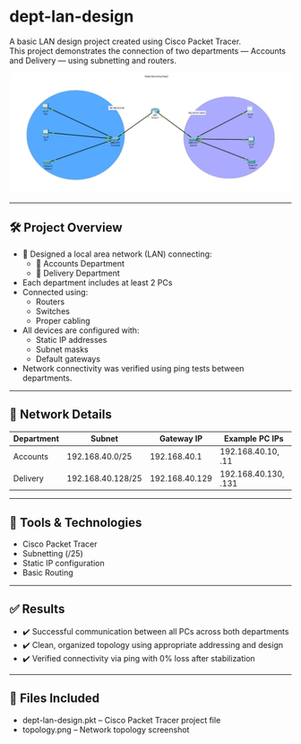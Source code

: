# dept-lan-design

A basic LAN design project created using Cisco Packet Tracer.  
This project demonstrates the connection of two departments — Accounts and Delivery — using subnetting and routers.

![Network Topology](topology.jpg)

---

## 🛠️ Project Overview

- 🔌 Designed a local area network (LAN) connecting:
  - 📁 Accounts Department
  - 🚚 Delivery Department
- Each department includes at least 2 PCs
- Connected using:
  - Routers
  - Switches
  - Proper cabling
- All devices are configured with:
  - Static IP addresses
  - Subnet masks
  - Default gateways
- Network connectivity was verified using ping tests between departments.

---

## 📡 Network Details

| Department  | Subnet             | Gateway IP        | Example PC IPs          |
|-------------|--------------------|-------------------|--------------------------|
| Accounts    | 192.168.40.0/25    | 192.168.40.1      | 192.168.40.10, .11       |
| Delivery    | 192.168.40.128/25  | 192.168.40.129    | 192.168.40.130, .131     |

---

## 🧰 Tools & Technologies

- Cisco Packet Tracer
- Subnetting (/25)
- Static IP configuration
- Basic Routing

---

## ✅ Results

- ✔️ Successful communication between all PCs across both departments
- ✔️ Clean, organized topology using appropriate addressing and design
- ✔️ Verified connectivity via ping with 0% loss after stabilization

---

## 📁 Files Included

- dept-lan-design.pkt – Cisco Packet Tracer project file
- topology.png – Network topology screenshot
